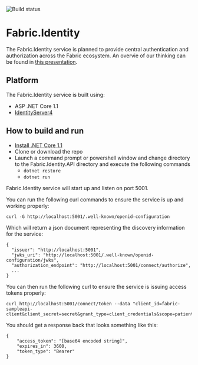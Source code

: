 ![Build status](https://healthcatalyst.visualstudio.com/_apis/public/build/definitions/eaeb1198-1e3e-4938-88f1-918e8bf769af/328/badge)

# Fabric.Identity

The Fabric.Identity service is planned to provide central authentication and authorization across the Fabric ecosystem. An overvie of our thinking can be found in [this presentation](https://healthcatalyst.box.com/s/alac73mlvo1ojm1jrnzm37zma282lc9b).

## Platform
The Fabric.Identity service is built using:

+ ASP .NET Core 1.1
+ [IdentityServer4](http://identityserver.io/)

## How to build and run
+ [Install .NET Core 1.1](https://www.microsoft.com/net/core#windowsvs2017)
+ Clone or download the repo
+ Launch a command prompt or powershell window and change directory to the Fabric.Identity.API directory and execute the following commands
  + `dotnet restore`
  + `dotnet run`

Fabric.Identity service will start up and listen on port 5001.

You can run the following curl commands to ensure the service is up and working properly:

```curl -G http://localhost:5001/.well-known/openid-configuration```

Which will return a json document representing the discovery information for the service:

```
{
  "issuer": "http://localhost:5001",
  "jwks_uri": "http://localhost:5001/.well-known/openid-configuration/jwks",
  "authorization_endpoint": "http://localhost:5001/connect/authorize",
  ...
}
```

You can then run the following curl to ensure the service is issuing access tokens properly:

```
curl http://localhost:5001/connect/token --data "client_id=fabric-sampleapi-client&client_secret=secret&grant_type=client_credentials&scope=patientapi"
```

You should get a response back that looks something like this:

```
{
	"access_token": "[base64 encoded string]",
	"expires_in": 3600,
	"token_type": "Bearer"
}
```
